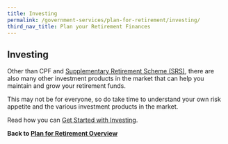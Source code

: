 ```yaml
---
title: Investing
permalink: /government-services/plan-for-retirement/investing/
third_nav_title: Plan your Retirement Finances
---
```


## Investing

Other than CPF and <a href="https://www.iras.gov.sg/irashome/Individuals/Locals/Working-Out-Your-Taxes/Special-tax-schemes/Supplementary-Retirement-Scheme--SRS-/SRS-contributions/" target="_blank">Supplementary Retirement Scheme (SRS)</a>, there are also many other investment products in the market that can help you maintain and grow your retirement funds.

This may not be for everyone, so do take time to understand your own risk appetite and the various investment products in the market.

Read how you can <a href="https://www.moneysense.gov.sg/starter-packs/get-started-with-investing" target="_blank">Get Started with Investing</a>.



**Back to [Plan for Retirement Overview](/government-services/plan-for-retirement/overview/)**
